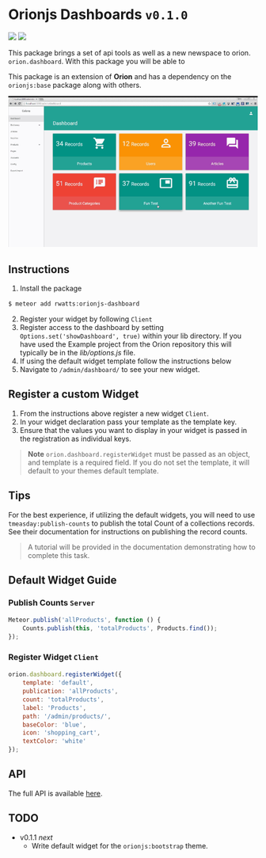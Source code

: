 # Orionjs Dashboards `v0.1.0`
![](https://img.shields.io/badge/Version-0.1.0-orange.svg) ![](https://img.shields.io/badge/License-MIT-blue.svg)   

This package brings a set of api tools as well as a new newspace to orion. `orion.dashboard`. With this package you will be able to 

This package is an extension of **Orion** and has a dependency on the `orionjs:base` package along with others.

![](./assets/demo.gif)

## Instructions
1. Install the package
```sh
$ meteor add rwatts:orionjs-dashboard
```
2. Register your widget by following `Client`
3. Register access to the dashboard by setting `Options.set('showDashboard', true)` within your lib directory. If you have used the Example project from the Orion repository this will typically be in the *lib/options.js* file.
4. If using the default widget template follow the instructions below
5. Navigate to `/admin/dashboard/` to see your new widget.

## Register a custom Widget
1. From the instructions above register a new widget `Client`. 
2. In your widget declaration pass your template as the template key.
3. Ensure that the values you want to display in your widget is passed in the registration as individual keys. 

>**Note** `orion.dashboard.registerWidget` must be passed as an object, and template is a required field. If you do not set the template, it will default to your themes default template.

## Tips
For the best experience, if utilizing the default widgets, you will need to use `tmeasday:publish-counts` to publish the total Count of a collections records. See their documentation for instructions on publishing the record counts.

> A tutorial will be provided in the documentation demonstrating how to complete this task.

## Default Widget Guide

### Publish Counts `Server`
```js
Meteor.publish('allProducts', function () {
	Counts.publish(this, 'totalProducts', Products.find());
});
```

### Register Widget `Client`
```js
orion.dashboard.registerWidget({
	template: 'default',
	publication: 'allProducts',
	count: 'totalProducts',
	label: 'Products',
	path: '/admin/products/',
	baseColor: 'blue',
	icon: 'shopping_cart',
	textColor: 'white'
});
```

## API
The full API is available [here](https://github.com/rwatts3/orionjs-dashboard/api.md).

## TODO
- v0.1.1 *next*
	- Write default widget for the `orionjs:bootstrap` theme.
